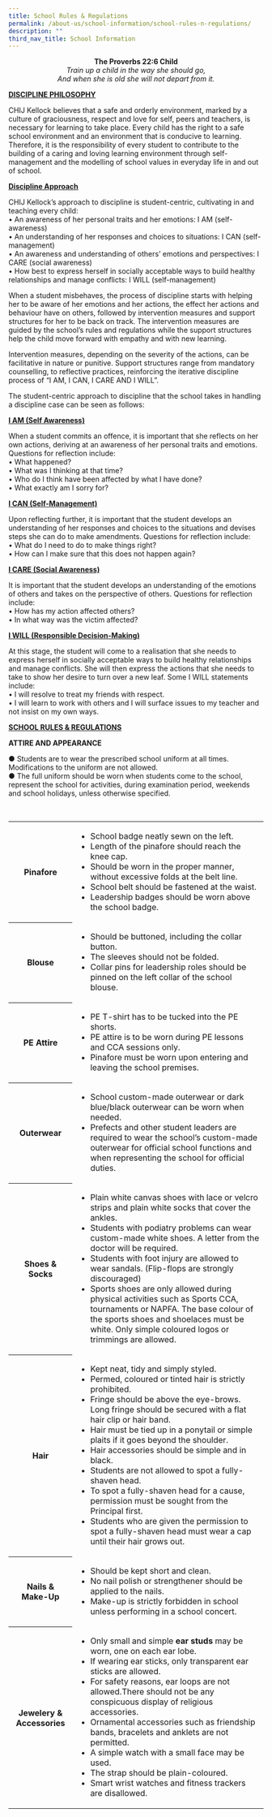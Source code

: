 ```yaml
---
title: School Rules & Regulations
permalink: /about-us/school-information/school-rules-n-regulations/
description: ""
third_nav_title: School Information
---
```

<p align= "center"><b>The Proverbs 22:6 Child</b><br/>
<i>
Train up a child in the way she should go,
<br/>And when she is old she will not depart from it.</i></p>


<b><u>DISCIPLINE PHILOSOPHY</u></b>

CHIJ Kellock believes that a safe and orderly environment, marked by a culture of graciousness, respect and love for self, peers and teachers, is necessary for learning to take place. Every child has the right to a safe school environment and an environment that is conducive to learning. Therefore, it is the responsibility of every student to contribute to the building of a caring and loving learning environment through self-management and the modelling of school values in everyday life in and out of school. 

<b><u>Discipline Approach</u></b>

CHIJ Kellock’s approach to discipline is student-centric, cultivating in and teaching every child: <br />
•	An awareness of her personal traits and her emotions: I AM (self-awareness)<br />
•	An understanding of her responses and choices to situations: I CAN (self-management)<br />
•	An awareness and understanding of others’ emotions and perspectives: I CARE (social awareness)<br />
•	How best to express herself in socially acceptable ways to build healthy relationships and manage conflicts: I WILL (self-management)

When a student misbehaves, the process of discipline starts with helping her to be aware of her emotions and her actions, the effect her actions and behaviour have on others, followed by intervention measures and support structures for her to be back on track. The intervention measures are guided by the school’s rules and regulations while the support structures help the child move forward with empathy and with new learning. 

Intervention measures, depending on the severity of the actions, can be facilitative in nature or punitive. Support structures range from mandatory counselling, to reflective practices, reinforcing the iterative discipline process of “I AM, I CAN, I CARE AND I WILL”.  

The student-centric approach to discipline that the school takes in handling a discipline case can be seen as follows: 

<b><u>I AM (Self Awareness)</u></b>

When a student commits an offence, it is important that she reflects on her own actions, deriving at an awareness of her personal traits and emotions. Questions for reflection include: <br>
•	What happened?<br>
•	What was I thinking at that time?<br>
•	Who do I think have been affected by what I have done?<br>
•	What exactly am I sorry for?<br>

<b><u>I CAN (Self-Management)</u></b>

Upon reflecting further, it is important that the student develops an understanding of her responses and choices to the situations and devises steps she can do to make amendments. Questions for reflection include:<br>
•	What do I need to do to make things right?<br>
•	How can I make sure that this does not happen again?<br>

<b><u>I CARE (Social Awareness)</u></b>

It is important that the student develops an understanding of the emotions of others and takes on the perspective of others. Questions for reflection include:<br>
•	How has my action affected others?<br>
•	In what way was the victim affected?<br>

<b><u>I WILL (Responsible Decision-Making)</u></b>

At this stage, the student will come to a realisation that she needs to express herself in socially acceptable ways to build healthy relationships and manage conflicts. She will then express the actions that she needs to take to show her desire to turn over a new leaf. Some I WILL statements include: <br>
•	I will resolve to treat my friends with respect.<br>
•	I will learn to work with others and I will surface issues to my teacher and not insist on my own ways.<br>

<b><u>SCHOOL RULES & REGULATIONS</u></b>

<b>ATTIRE AND APPEARANCE</b> 

●	Students are to wear the prescribed school uniform at all times. Modifications to the uniform are not allowed.<br>
●	The full uniform should be worn when students come to the school, represent the school for activities, during examination period, weekends and school holidays, unless otherwise specified.<br>
<table>  
  <tr>  
    <th>Pinafore</th>  
    <td>
	<ul> 
		<li>School badge neatly sewn on the left.</li>
		<li> Length of the pinafore should reach the knee cap.</li>
		<li> Should be worn in the proper manner, without excessive folds at the belt line.</li>
		<li> School belt should be fastened at the waist.</li>
		<li>Leadership badges should be worn above the school badge.</li>
	</ul>
</td>  
  </tr>  
	<tr>  
    	<th>Blouse</th>  
    	<td>
	<ul>
		 <li>Should be buttoned, including the collar button.</li>
		<li> The sleeves should not be folded.</li>
		<li> Collar pins for leadership roles should be pinned on the left collar of the school blouse.</li></ul></td>  
  	</tr>
	<tr>  
    <th>PE Attire</th>  
    <td>
	<ul>
		<li> PE T-shirt has to be tucked into the PE shorts.</li>
		<li>PE attire is to be worn during PE lessons and CCA sessions only.</li>
		<li>Pinafore must be worn upon entering and leaving the school premises.</li>
	</ul>
</td>  
  </tr>  
	<tr>  
    <th>Outerwear</th>  
    <td>
	<ul>
		<li>  School custom-made outerwear or dark blue/black outerwear can be worn when needed.</li>
		<li>   Prefects and other student leaders are required to wear the school’s custom-made outerwear for official school functions and when representing the school for official duties.</li></ul></td>  
  </tr>  
	<tr>  
    <th>Shoes & Socks</th>  
    <td>
	<ul>
		<li>Plain white canvas shoes with lace or velcro strips and plain white socks that cover the ankles.</li>
		<li>Students with podiatry problems can wear custom-made white shoes. A letter from the doctor will be required.</li>
		<li>Students with foot injury are allowed to wear sandals. (Flip-flops are strongly discouraged)</li>
		<li>Sports shoes are only allowed during physical activities such as Sports CCA, tournaments or NAPFA. The base colour of the sports shoes and shoelaces must be white. Only simple coloured logos or trimmings are allowed.</li></ul></td>  
  </tr>
	<tr>  
    <th>Hair</th>  
    <td>
	<ul>
		<li>Kept neat, tidy and simply styled.</li>
		<li>Permed, coloured or tinted hair is strictly prohibited.</li>
		<li>Fringe should be above the eye-brows. Long fringe should be secured with a flat hair clip or hair band.</li>
		<li>Hair must be tied up in a ponytail or simple plaits if it goes beyond the shoulder.</li>
		<li>Hair accessories should be simple and in black.</li>
		<li>Students are not allowed to spot a fully-shaven head.</li>
		<li>To spot a fully-shaven head for a cause, permission must be sought from the Principal first.</li>
		<li>Students who are given the permission to spot a fully-shaven head must wear a cap until their hair grows out.</li></ul></td>  
  </tr>
	<tr>  
    <th>Nails & Make-Up</th>  
    <td>
	<ul>
		<li>Should be kept short and clean.</li>
		<li>No nail polish or strengthener should be applied to the nails.</li>
		<li>Make-up is strictly forbidden in school unless performing in a school concert.</li></ul></td>  
  </tr>	
	<tr>  
    <th>Jewelery & Accessories</th>  
    <td>
	<ul>
		<li>   Only small and simple <b>ear studs</b> may be worn, one on each ear lobe. </li>
		<li>If wearing ear sticks, only transparent ear sticks are allowed.</li>
		<li>For safety reasons, ear loops are not allowed.There should not be any conspicuous display of religious accessories.</li>
		<li>Ornamental accessories such as friendship bands, bracelets and anklets are not permitted.</li>
		<li>A simple watch with a small face may be used. </li>
		<li>The strap should be plain-coloured.</li>
		<li>Smart wrist watches and fitness trackers are disallowed.</li></ul></td>  
  </tr>
</table>
